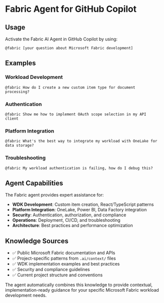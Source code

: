 # Fabric Agent for GitHub Copilot

## Usage

Activate the Fabric AI Agent in GitHub Copilot by using:

```
@fabric [your question about Microsoft Fabric development]
```

## Examples

### Workload Development
```
@fabric How do I create a new custom item type for document processing?
```

### Authentication
```
@fabric Show me how to implement OAuth scope selection in my API client
```

### Platform Integration
```
@fabric What's the best way to integrate my workload with OneLake for data storage?
```

### Troubleshooting
```
@fabric My workload authentication is failing, how do I debug this?
```

## Agent Capabilities

The Fabric agent provides expert assistance for:

- **WDK Development**: Custom item creation, React/TypeScript patterns
- **Platform Integration**: OneLake, Power BI, Data Factory integration
- **Security**: Authentication, authorization, and compliance
- **Operations**: Deployment, CI/CD, and troubleshooting
- **Architecture**: Best practices and performance optimization

## Knowledge Sources

- ✅ Public Microsoft Fabric documentation and APIs
- ✅ Project-specific patterns from `.ai/context/` files
- ✅ WDK implementation examples and best practices
- ✅ Security and compliance guidelines
- ✅ Current project structure and conventions

The agent automatically combines this knowledge to provide contextual, implementation-ready guidance for your specific Microsoft Fabric workload development needs.

